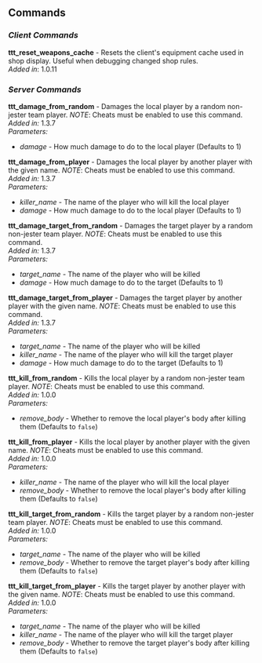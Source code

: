 ## Commands

### *Client Commands*

**ttt_reset_weapons_cache** - Resets the client's equipment cache used in shop display. Useful when debugging changed shop rules.\
*Added in*: 1.0.11

### *Server Commands*

**ttt_damage_from_random** - Damages the local player by a random non-jester team player. *NOTE*: Cheats must be enabled to use this command.\
*Added in:* 1.3.7\
*Parameters:*
- *damage* - How much damage to do to the local player (Defaults to 1)

**ttt_damage_from_player** - Damages the local player by another player with the given name. *NOTE*: Cheats must be enabled to use this command.\
*Added in:* 1.3.7\
*Parameters:*
- *killer_name* - The name of the player who will kill the local player
- *damage* - How much damage to do to the local player (Defaults to 1)

**ttt_damage_target_from_random** - Damages the target player by a random non-jester team player. *NOTE*: Cheats must be enabled to use this command.\
*Added in:* 1.3.7\
*Parameters:*
- *target_name* - The name of the player who will be killed
- *damage* - How much damage to do to the target (Defaults to 1)

**ttt_damage_target_from_player** - Damages the target player by another player with the given name. *NOTE*: Cheats must be enabled to use this command.\
*Added in:* 1.3.7\
*Parameters:*
- *target_name* - The name of the player who will be killed
- *killer_name* - The name of the player who will kill the target player
- *damage* - How much damage to do to the target (Defaults to 1)

**ttt_kill_from_random** - Kills the local player by a random non-jester team player. *NOTE*: Cheats must be enabled to use this command.\
*Added in:* 1.0.0\
*Parameters:*
- *remove_body* - Whether to remove the local player's body after killing them (Defaults to `false`)

**ttt_kill_from_player** - Kills the local player by another player with the given name. *NOTE*: Cheats must be enabled to use this command.\
*Added in:* 1.0.0\
*Parameters:*
- *killer_name* - The name of the player who will kill the local player
- *remove_body* - Whether to remove the local player's body after killing them (Defaults to `false`)

**ttt_kill_target_from_random** - Kills the target player by a random non-jester team player. *NOTE*: Cheats must be enabled to use this command.\
*Added in:* 1.0.0\
*Parameters:*
- *target_name* - The name of the player who will be killed
- *remove_body* - Whether to remove the target player's body after killing them (Defaults to `false`)

**ttt_kill_target_from_player** - Kills the target player by another player with the given name. *NOTE*: Cheats must be enabled to use this command.\
*Added in:* 1.0.0\
*Parameters:*
- *target_name* - The name of the player who will be killed
- *killer_name* - The name of the player who will kill the target player
- *remove_body* - Whether to remove the target player's body after killing them (Defaults to `false`)